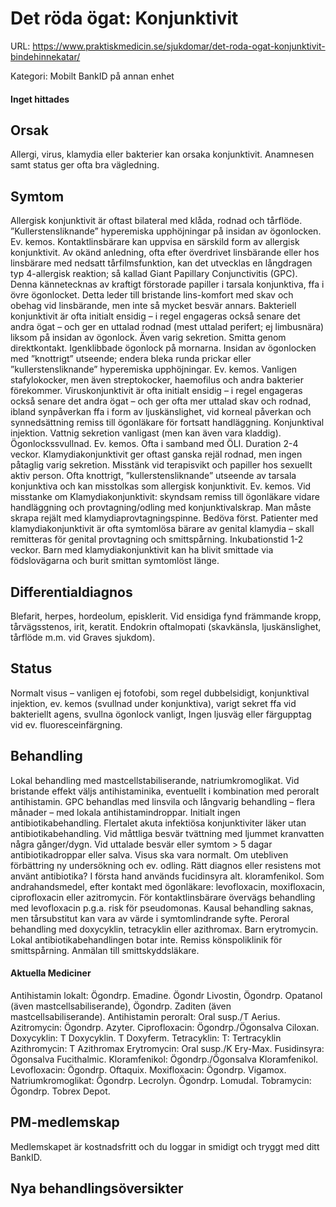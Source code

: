 # Det röda ögat: Konjunktivit

URL: https://www.praktiskmedicin.se/sjukdomar/det-roda-ogat-konjunktivit-bindehinnekatar/



Kategori: Mobilt BankID på annan enhet

#### Inget hittades

## Orsak

Allergi, virus, klamydia eller bakterier kan orsaka konjunktivit. Anamnesen samt status ger ofta bra vägledning.

## Symtom

Allergisk konjunktivit är oftast bilateral med klåda, rodnad och tårflöde. ”Kullerstensliknande” hyperemiska upphöjningar på insidan av ögonlocken. Ev. kemos.
Kontaktlinsbärare kan uppvisa en särskild form av allergisk konjunktivit. Av okänd anledning, ofta efter överdrivet linsbärande eller hos linsbärare med nedsatt tårfilmsfunktion, kan det utvecklas en långdragen typ 4-allergisk reaktion; så kallad Giant Papillary Conjunctivitis (GPC). Denna kännetecknas av kraftigt förstorade papiller i tarsala konjunktiva, ffa i övre ögonlocket. Detta leder till bristande lins-komfort med skav och obehag vid linsbärande, men inte så mycket besvär annars.
Bakteriell konjunktivit är ofta initialt ensidig – i regel engageras också senare det andra ögat – och ger en uttalad rodnad (mest uttalad perifert; ej limbusnära) liksom på insidan av ögonlock. Även varig sekretion. Smitta genom direktkontakt. Igenklibbade ögonlock på mornarna. Insidan av ögonlocken med ”knottrigt” utseende; endera bleka runda prickar eller ”kullerstensliknande” hyperemiska upphöjningar. Ev. kemos. Vanligen stafylokocker, men även streptokocker, haemofilus och andra bakterier förekommer.
Viruskonjunktivit är ofta initialt ensidig – i regel engageras också senare det andra ögat – och ger ofta mer uttalad skav och rodnad, ibland synpåverkan ffa i form av ljuskänslighet, vid korneal påverkan och synnedsättning remiss till ögonläkare för fortsatt handläggning. Konjunktival injektion. Vattnig sekretion vanligast (men kan även vara kladdig). Ögonlockssvullnad. Ev. kemos. Ofta i samband med ÖLI. Duration 2-4 veckor.
Klamydiakonjunktivit ger oftast ganska rejäl rodnad, men ingen påtaglig varig sekretion. Misstänk vid terapisvikt och papiller hos sexuellt aktiv person. Ofta knottrigt, ”kullerstensliknande” utseende av tarsala konjunktiva och kan misstolkas som allergisk konjunktivit. Ev. kemos. Vid misstanke om Klamydiakonjunktivit: skyndsam remiss till ögonläkare vidare handläggning och provtagning/odling med konjunktivalskrap. Man måste skrapa rejält med klamydiaprovtagningspinne. Bedöva först. Patienter med klamydiakonjunktivit är ofta symtomlösa bärare av genital klamydia – skall remitteras för genital provtagning och smittspårning. Inkubationstid 1-2 veckor. Barn med klamydiakonjunktivit kan ha blivit smittade via födslovägarna och burit smittan symtomlöst länge.

## Differentialdiagnos

Blefarit, herpes, hordeolum, episklerit. Vid ensidiga fynd främmande kropp, tårvägsstenos, irit, keratit. Endokrin oftalmopati (skavkänsla, ljuskänslighet, tårflöde m.m. vid Graves sjukdom).

## Status

Normalt visus – vanligen ej fotofobi, som regel dubbelsidigt, konjunktival injektion, ev. kemos (svullnad under konjunktiva), varigt sekret ffa vid bakteriellt agens, svullna ögonlock vanligt, Ingen ljusväg eller färgupptag vid ev. fluoresceinfärgning.

## Behandling

Lokal behandling med mastcellstabiliserande, natriumkromoglikat. Vid bristande effekt väljs antihistaminika, eventuellt i kombination med peroralt antihistamin. GPC behandlas med linsvila och långvarig behandling – flera månader – med lokala antihistamindroppar.
Initialt ingen antibiotikabehandling. Flertalet akuta infektiösa konjunktiviter läker utan antibiotikabehandling. Vid måttliga besvär tvättning med ljummet kranvatten några gånger/dygn. Vid uttalade besvär eller symtom > 5 dagar antibiotikadroppar eller salva. Visus ska vara normalt. Om utebliven förbättring ny undersökning och ev. odling. Rätt diagnos eller resistens mot använt antibiotika? I första hand används fucidinsyra alt. kloramfenikol. Som andrahandsmedel, efter kontakt med ögonläkare: levofloxacin, moxifloxacin, ciprofloxacin eller azitromycin. För kontaktlinsbärare övervägs behandling med levofloxacin p.g.a. risk för pseudomonas.
Kausal behandling saknas, men tårsubstitut kan vara av värde i symtomlindrande syfte.
Peroral behandling med doxycyklin, tetracyklin eller azithromax. Barn erytromycin. Lokal antibiotikabehandlingen botar inte. Remiss könspoliklinik för smittspårning. Anmälan till smittskyddsläkare.

#### Aktuella Mediciner

Antihistamin lokalt: Ögondrp. Emadine. Ögondr Livostin, Ögondrp. Opatanol (även mastcellsabiliserande), Ögondrp. Zaditen (även mastcellsabiliserande).
Antihistamin peroralt: Oral susp./T Aerius.
Azitromycin: Ögondrp. Azyter.
Ciprofloxacin: Ögondrp./Ögonsalva Ciloxan.
Doxycyklin: T Doxycyklin. T Doxyferm.
Tetracyklin: T: Tertracyklin
Azithromycin: T Azithromax
Erytromycin: Oral susp./K Ery-Max.
Fusidinsyra: Ögonsalva Fucithalmic.
Kloramfenikol: Ögondrp./Ögonsalva Kloramfenikol.
Levofloxacin: Ögondrp. Oftaquix.
Moxifloxacin: Ögondrp. Vigamox.
Natriumkromoglikat: Ögondrp. Lecrolyn. Ögondrp. Lomudal.
Tobramycin: Ögondrp. Tobrex Depot.

## PM-medlemskap

Medlemskapet är kostnadsfritt och du loggar in smidigt och tryggt med ditt BankID.

## Nya behandlingsöversikter

